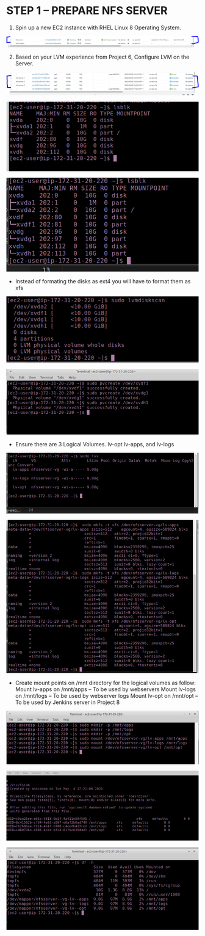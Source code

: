 # STEP 1 – PREPARE NFS SERVER

1. Spin up a new EC2 instance with RHEL Linux 8 Operating System.

![](images/nfs-server.PNG)

2. Based on your LVM experience from Project 6, Configure LVM on the Server.

![](images/nfs-volumes.PNG)

![](images/default-devices.png)

![](images/configured-partition.png)


- Instead of formating the disks as ext4 you will have to format them as xfs

![](images/lvmscan.png)

![](images/pvcreate.png)

- Ensure there are 3 Logical Volumes. lv-opt lv-apps, and lv-logs

![](images/lv-vlm.png)

![](images/xfs-formatting.png)


- Create mount points on /mnt directory for the logical volumes as follow:
Mount lv-apps on /mnt/apps – To be used by webservers
Mount lv-logs on /mnt/logs – To be used by webserver logs
Mount lv-opt on /mnt/opt – To be used by Jenkins server in Project 8

![](images/mount-devices.png)

![](images/fstab-edit.png)

![](images/perm-mount.png)